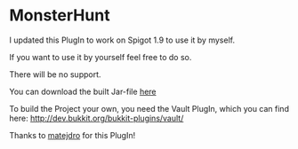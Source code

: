 # MonsterHunt

I updated this PlugIn to work on Spigot 1.9 to use it by myself. 

If you want to use it by yourself feel free to do so. 

There will be no support.

You can download the built Jar-file [here](http://puu.sh/nzfk6/7d2f1d2231.jar "monsterhunt.jar")

To build the Project your own, you need the Vault PlugIn, which you can find here:
http://dev.bukkit.org/bukkit-plugins/vault/

Thanks to [matejdro](https://github.com/matejdro "matejdro") for this PlugIn!
